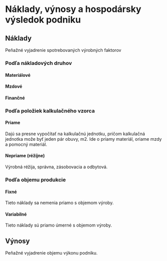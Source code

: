 # Náklady, výnosy a hospodársky výsledok podniku

## Náklady

Peňažné vyjadrenie spotrebovaných výrobných faktorov

### Podľa nákladových druhov

#### Materiálové

#### Mzdové

#### Finančné


### Podľa položiek kalkulačného vzorca

#### Priame

Dajú sa presne vypočítať na kalkulačnú jednotku, pričom kalkulačná jednotka može byť jeden pár obuvy, m2. Ide o priamy materiál, oriame mzdy a pomocný materiál.

#### Nepriame (réžíjne)

Výrobná réžija, správna, zásobovacia a odbytová.

### Podľa objemu produkcie 

#### Fixné

Tieto náklady sa nemenia priamo s objemom výroby.

#### Variabilné

Tieto náklady sú priamo úmerné s objemom výroby.

## Výnosy

Peňažné vyjadrenie objemu výkonu podniku.
